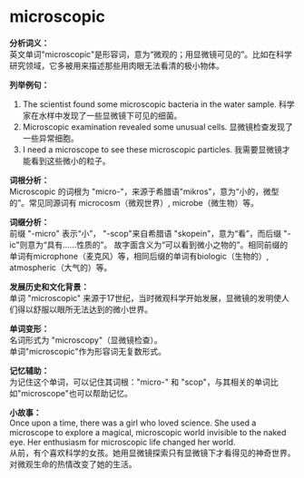 # microscopic

**分析词义：**  
英文单词"microscopic"是形容词，意为“微观的；用显微镜可见的”。比如在科学研究领域，它多被用来描述那些用肉眼无法看清的极小物体。

  

**列举例句：**

  

1.  The scientist found some microscopic bacteria in the water sample. 科学家在水样中发现了一些显微镜下可见的细菌。
2.  Microscopic examination revealed some unusual cells. 显微镜检查发现了一些异常细胞。
3.  I need a microscope to see these microscopic particles. 我需要显微镜才能看到这些微小的粒子。

  

**词根分析：**  
Microscopic 的词根为 "micro-"，来源于希腊语"mikros"，意为“小的，微型的”。常见同源词有 microcosm（微观世界）, microbe（微生物）等。

  

**词缀分析：**  
前缀 "-micro" 表示“小”， "-scop"来自希腊语 "skopein"，意为“看”，而后缀 "-ic"则意为“具有……性质的”。 故字面含义为“可以看到微小之物的”。相同前缀的单词有microphone（麦克风）等，相同后缀的单词有biologic（生物的）, atmospheric（大气的）等。

  

**发展历史和文化背景：**  
单词 "microscopic" 来源于17世纪，当时微观科学开始发展，显微镜的发明使人们得以舒服以眼所无法达到的微小世界。

  

**单词变形：**  
名词形式为 "microscopy"（显微镜检查）。  
单词"microscopic"作为形容词无复数形式。

  

**记忆辅助：**  
为记住这个单词，可以记住其词根："micro-" 和 "scop"，与其相关的单词比如"microscope"也可以帮助记忆。

  

**小故事：**  
Once upon a time, there was a girl who loved science. She used a microscope to explore a magical, microscopic world invisible to the naked eye. Her enthusiasm for microscopic life changed her world.  
从前，有个喜欢科学的女孩。她用显微镜探索只有显微镜下才看得见的神奇世界。对微观生命的热情改变了她的生活。
